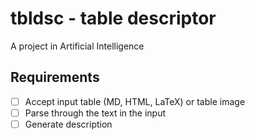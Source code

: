 # tbldsc - table descriptor

A project in Artificial Intelligence

## Requirements

- [ ] Accept input table (MD, HTML, LaTeX) or table image
- [ ] Parse through the text in the input
- [ ] Generate description
